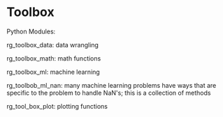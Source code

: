 # Toolbox

Python Modules:

rg_toolbox_data:    data wrangling

rg_toolbox_math:    math functions

rg_toolbox_ml:      machine learning

rg_toolbob_ml_nan:  many machine learning problems have ways that are specific to the problem to handle NaN's; this is a collection of methods

rg_tool_box_plot:   plotting functions
